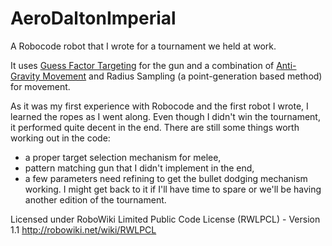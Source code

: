 AeroDaltonImperial
==================

A Robocode robot that I wrote for a tournament we held at work.

It uses [Guess Factor Targeting](http://robowiki.net/wiki/GuessFactor_Targeting) for the gun and a combination of [Anti-Gravity Movement](http://robowiki.net/wiki/Anti-Gravity_Movement) and Radius Sampling (a point-generation based method) for movement.

As it was my first experience with Robocode and the first robot I wrote, I learned the ropes as I went along. Even though I didn't win the tournament, it performed quite decent in the end.
There are still some things worth working out in the code:
* a proper target selection mechanism for melee,
* pattern matching gun that I didn't implement in the end,
* a few parameters need refining to get the bullet dodging mechanism working.
I might get back to it if I'll have time to spare or we'll be having another edition of the tournament.

Licensed under RoboWiki Limited Public Code License (RWLPCL) - Version 1.1
http://robowiki.net/wiki/RWLPCL

